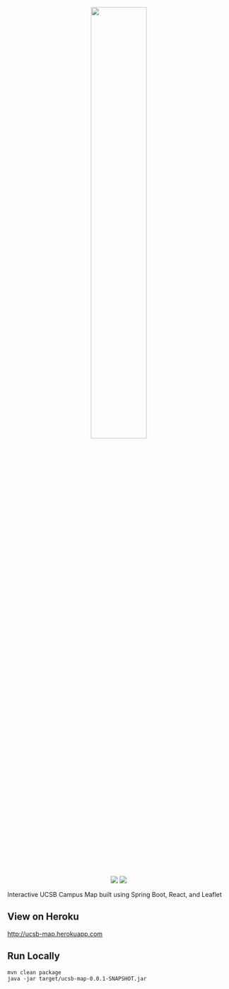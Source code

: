 <p align="center">
    <img src="https://vectr.com/tygooch/cwliL01Vy.svg?width=1372.653&height=400&select=k1rqVfLtjJ,bg058HDeJ&source=selection"
        height="50%" width="50%">
</p>
<p align="center">
    <a href="#" alt="Backers on Open Collective">
        <img src="https://travis-ci.org/TyGooch/ucsb-map.svg?branch=master" /></a>
    <img src="http://heroku-badge.herokuapp.com/?app=ucsb-map&style=flat&svg=1" /></a>
</p>



Interactive UCSB Campus Map built using Spring Boot, React, and Leaflet

## View on Heroku
http://ucsb-map.herokuapp.com

## Run Locally
```
mvn clean package
java -jar target/ucsb-map-0.0.1-SNAPSHOT.jar
```
